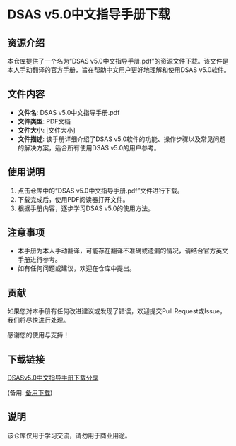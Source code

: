 # DSAS v5.0中文指导手册下载

## 资源介绍

本仓库提供了一个名为“DSAS v5.0中文指导手册.pdf”的资源文件下载。该文件是本人手动翻译的官方手册，旨在帮助中文用户更好地理解和使用DSAS v5.0软件。

## 文件内容

- **文件名**: DSAS v5.0中文指导手册.pdf
- **文件类型**: PDF文档
- **文件大小**: [文件大小]
- **文件描述**: 该手册详细介绍了DSAS v5.0软件的功能、操作步骤以及常见问题的解决方案，适合所有使用DSAS v5.0的用户参考。

## 使用说明

1. 点击仓库中的“DSAS v5.0中文指导手册.pdf”文件进行下载。
2. 下载完成后，使用PDF阅读器打开文件。
3. 根据手册内容，逐步学习DSAS v5.0的使用方法。

## 注意事项

- 本手册为本人手动翻译，可能存在翻译不准确或遗漏的情况，请结合官方英文手册进行参考。
- 如有任何问题或建议，欢迎在仓库中提出。

## 贡献

如果您对本手册有任何改进建议或发现了错误，欢迎提交Pull Request或Issue，我们将尽快进行处理。

感谢您的使用与支持！

## 下载链接
[DSASv5.0中文指导手册下载分享](https://pan.quark.cn/s/f0e79ad3509d) 

(备用: [备用下载](https://pan.baidu.com/s/1IAxrfYBpXYWlqxeF-g3l3g?pwd=1234))

## 说明

该仓库仅用于学习交流，请勿用于商业用途。
